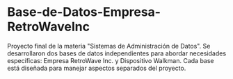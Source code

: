 # Base-de-Datos-Empresa-RetroWaveInc
Proyecto final de la materia "Sistemas de Administración de Datos". 
Se desarrollaron dos bases de datos independientes para abordar necesidades específicas: Empresa RetroWave Inc. y Dispositivo Walkman. Cada base está diseñada para manejar aspectos separados del proyecto.
